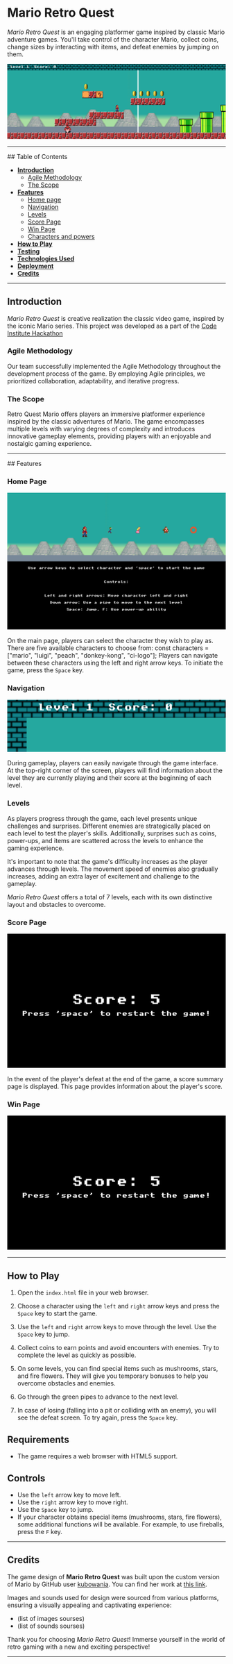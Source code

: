 # Mario Retro Quest

*Mario Retro Quest*  is an engaging platformer game inspired by classic Mario adventure games. You'll take control of the character Mario, collect coins, change sizes by interacting with items, and defeat enemies by jumping on them.

![Mario Retro Quest Banner](assets/images/Screenshot-main.png)
<hr>
## Table of Contents

- [**Introduction**](#introduction)
    * [Agile Methodology](#agile-methodology)
    * [The Scope](#the-scope)
- [**Features**](#features)
   * [Home page](#footer)
   * [Navigation](#navigation)
   * [Levels](#footer)
   * [Score Page](#home-page)
   * [Win Page](#home-page)
   * [Characters and powers](#characters)
- [**How to Play**](#how-to-play)
- [**Testing**](#testing)
- [**Technologies Used**](#technology-used)
- [**Deployment**](#deployment)
- [**Credits**](#credits)
<hr>

## Introduction

*Mario Retro Quest* is creative realization the classic video game, inspired by the iconic Mario series. This project was developed as a part of the [Code Institute Hackathon](https://hackathon.codeinstitute.net/hackathon/36/)

### **Agile Methodology**
Our team successfully implemented the Agile Methodology throughout the development process of the game. By employing Agile principles, we prioritized collaboration, adaptability, and iterative progress.  

### **The Scope**
Retro Quest Mario offers players an immersive platformer experience inspired by the classic adventures of Mario. The game encompasses multiple levels with varying degrees of complexity and introduces innovative gameplay elements, providing players with an enjoyable and nostalgic gaming experience.

<hr>
## Features

### **Home Page**

![Mario Main Page](assets/images/main_page.png)

On the main page, players can select the character they wish to play as. There are five available characters to choose from: const characters = ["mario", "luigi", "peach", "donkey-kong", "ci-logo"];
Players can navigate between these characters using the left and right arrow keys. To initiate the game, press the `Space` key.


### **Navigation**

![Navigation](assets/images/navigation.png)

During gameplay, players can easily navigate through the game interface. At the top-right corner of the screen, players will find information about the level they are currently playing and their score at the beginning of each level.

### **Levels**

As players progress through the game, each level presents unique challenges and surprises. Different enemies are strategically placed on each level to test the player's skills. Additionally, surprises such as coins, power-ups, and items are scattered across the levels to enhance the gaming experience.

It's important to note that the game's difficulty increases as the player advances through levels. The movement speed of enemies also gradually increases, adding an extra layer of excitement and challenge to the gameplay.

*Mario Retro Quest* offers a total of 7 levels, each with its own distinctive layout and obstacles to overcome.

### **Score Page**

![Score Page](assets/images/Score.png)

In the event of the player's defeat at the end of the game, a score summary page is displayed. This page provides information about the player's score.

### **Win Page**

![Score Page](assets/images/Score.png)




<hr>

## How to Play

1. Open the `index.html` file in your web browser.

2. Choose a character using the `left` and `right` arrow keys and press the `Space` key to start the game.

3. Use the `left` and `right` arrow keys to move through the level. Use the `Space` key to jump.

4. Collect coins to earn points and avoid encounters with enemies. Try to complete the level as quickly as possible.

5. On some levels, you can find special items such as mushrooms, stars, and fire flowers. They will give you temporary bonuses to help you overcome obstacles and enemies.

6. Go through the green pipes to advance to the next level.

7. In case of losing (falling into a pit or colliding with an enemy), you will see the defeat screen. To try again, press the `Space` key.

## Requirements

- The game requires a web browser with HTML5 support.

## Controls

- Use the `left` arrow key to move left.
- Use the `right` arrow key to move right.
- Use the `Space` key to jump.
- If your character obtains special items (mushrooms, stars, fire flowers), some additional functions will be available. For example, to use fireballs, press the `F` key.

<hr>

## Credits

The game design of **Mario Retro Quest** was built upon the custom version of Mario by GitHub user [kubowania](https://github.com/kubowania). You can find her work at [this link](https://github.com/kubowania/mario/blob/main/README.md).

Images and sounds used for design were sourced from various platforms, ensuring a visually appealing and captivating experience:
- (list of images sourses)
- (list of sounds sourses)

Thank you for choosing *Mario Retro Quest*! Immerse yourself in the world of retro gaming with a new and exciting perspective!

<hr>


 